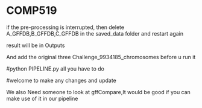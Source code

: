 # COMP519

if the pre-processing is interrupted, then delete A_GFFDB,B_GFFDB,C_GFFDB in the saved_data folder
and restart again

result will be in Outputs

And add the original three Challenge_9934185_chromosomes before u run it

#python PIPELINE.py 
all you have to do

#welcome to make any changes and update

We also Need someone to look at gffCompare,It would be good if you can make use of it in our pipeline
